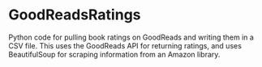 GoodReadsRatings
================

Python code for pulling book ratings on GoodReads and writing them in a CSV file. This uses the GoodReads API for returning ratings, and uses BeautifulSoup for scraping information from an Amazon library. 
